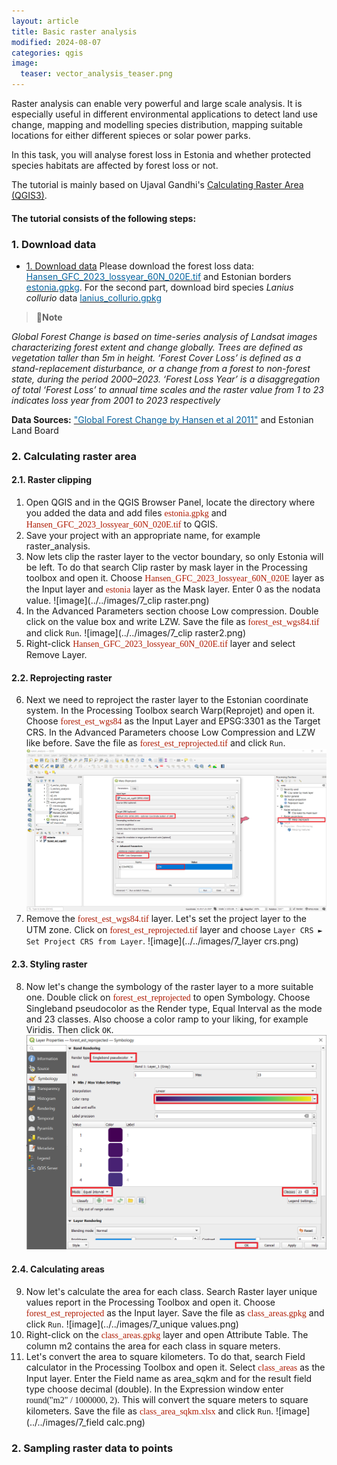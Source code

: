 ```yaml
---
layout: article
title: Basic raster analysis
modified: 2024-08-07
categories: qgis
image:
  teaser: vector_analysis_teaser.png
---
```


Raster analysis can enable very powerful and large scale analysis. It is especially useful in different environmental applications to detect land use change, mapping and modelling species distribution, mapping suitable locations for either different spieces or solar power parks. 

In this task, you will analyse forest loss in Estonia and whether protected species habitats are affected by forest loss or not.

The tutorial is mainly based on Ujaval Gandhi's [Calculating Raster Area (QGIS3)](https://www.qgistutorials.com/en/docs/3/calculating_raster_area.html).

#### The tutorial consists of the following steps:

### 1. Download data
- [1. Download data](#1-download-data)
Please download the forest loss data: [<span style="color:#0564A0">Hansen_GFC_2023_lossyear_60N_020E.tif</span>](../../datasets/Hansen_GFC_2023_lossyear_60N_020E.tif) and Estonian borders [<span style="color:#0564A0">estonia.gpkg</span>](../../datasets/estonia.gpkg). For the second part, download bird species *Lanius collurio* data  [<span style="color:#0564A0">lanius_collurio.gpkg</span>](../../datasets/lanius_collurio.gpkg) 

>:scroll:**Note**
>
*Global Forest Change is based on time-series analysis of Landsat images characterizing forest extent and change globally.
Trees are defined as vegetation taller than 5m in height. ‘Forest Cover Loss’ is defined as a stand-replacement disturbance, or a change from a forest to non-forest state, during the period 2000–2023.  ‘Forest Loss Year’ is a disaggregation of total ‘Forest Loss’ to annual time scales and the raster value from 1 to 23 indicates loss year from 2001 to 2023 respectively*

**Data Sources:**  [<span style="color:#0564A0">"Global Forest Change by Hansen et al 2011"</span>](https://glad.earthengine.app/view/global-forest-change) and Estonian Land Board

### 2. Calculating raster area
#### 2.1. Raster clipping
1. Open QGIS and in the QGIS Browser Panel, locate the directory where you added the data and add files <span style="font-family:Consolas; color:#AF1B03">estonia.gpkg</span> and <span style="font-family:Consolas; color:#AF1B03">Hansen_GFC_2023_lossyear_60N_020E.tif</span> to QGIS.
2. Save your project with an appropriate name, for example raster_analysis.
3. Now lets clip the raster layer to the vector boundary, so only Estonia will be left. To do that search Clip raster by mask layer in the Processing toolbox and open it. Choose <span style="font-family:Consolas; color:#AF1B03">Hansen_GFC_2023_lossyear_60N_020E</span> layer as the Input layer and <span style="font-family:Consolas; color:#AF1B03">estonia</span> layer as the Mask layer. Enter 0 as the nodata value.
![image](../../images/7_clip raster.png)
4. In the Advanced Parameters section choose Low compression. Double click on the value box and write LZW. Save the file as <span style="font-family:Consolas; color:#AF1B03">forest_est_wgs84.tif</span> and click `Run`.
![image](../../images/7_clip raster2.png)
5. Right-click <span style="font-family:Consolas; color:#AF1B03">Hansen_GFC_2023_lossyear_60N_020E.tif</span> layer and select Remove Layer.

#### 2.2. Reprojecting raster
6. Next we need to reproject the raster layer to the Estonian coordinate system. In the Processing Toolbox search Warp(Reprojet) and open it. Choose <span style="font-family:Consolas; color:#AF1B03">forest_est_wgs84</span> as the Input Layer and EPSG:3301 as the Target CRS. In the Advanced Parameters choose Low Compression and LZW like before. Save the file as <span style="font-family:Consolas; color:#AF1B03">forest_est_reprojected.tif</span> and click `Run`.
![image](../../images/7_warp.png)
7. Remove the <span style="font-family:Consolas; color:#AF1B03">forest_est_wgs84.tif</span> layer. Let's set the project layer to the UTM zone. Click on <span style="font-family:Consolas; color:#AF1B03">forest_est_reprojected.tif</span> layer and choose `Layer CRS ► Set Project CRS from Layer`.
![image](../../images/7_layer crs.png)

#### 2.3. Styling raster
8. Now let's change the symbology of the raster layer to a more suitable one. Double click on <span style="font-family:Consolas; color:#AF1B03">forest_est_reprojected</span> to open Symbology. Choose Singleband pseudocolor as the Render type, Equal Interval as the mode and 23 classes. Also choose a color ramp to your liking, for example Viridis. Then click `OK`.
![image](../../images/7_symbology.png)

#### 2.4.  Calculating areas
9. Now let's calculate the area for each class. Search Raster layer unique values report in the Processing Toolbox and open it. Choose <span style="font-family:Consolas; color:#AF1B03">forest_est_reprojected</span> as the Input layer. Save the file as <span style="font-family:Consolas; color:#AF1B03">class_areas.gpkg</span> and click `Run`.
![image](../../images/7_unique values.png)
10. Right-click on the <span style="font-family:Consolas; color:#AF1B03">class_areas.gpkg</span> layer and open Attribute Table. The column m2 contains the area for each class in square meters. 
11. Let's convert the area to square kilometers. To do that, search Field calculator in the Processing Toolbox and open it. Select <span style="font-family:Consolas; color:#AF1B03">class_areas</span> as the Input layer. Enter the Field name as area_sqkm and for the result field type choose decimal (double). In the Expression window enter <span style="font-family:Consolas">round("m2" / 1000000, 2)</span>. This will convert the square meters to square kilometers. Save the file as <span style="font-family:Consolas; color:#AF1B03">class_area_sqkm.xlsx</span> and click `Run`.
![image](../../images/7_field calc.png)

### 2. Sampling raster data to points
